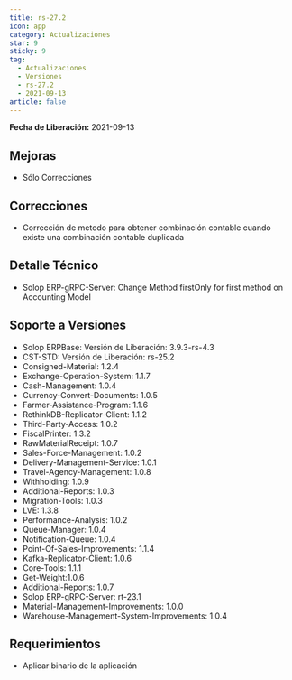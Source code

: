 ```yaml
---
title: rs-27.2
icon: app
category: Actualizaciones
star: 9
sticky: 9
tag:
  - Actualizaciones
  - Versiones
  - rs-27.2
  - 2021-09-13
article: false
---
```


**Fecha de Liberación:** 2021-09-13

## Mejoras

- Sólo Correcciones

## Correcciones

- Corrección de metodo para obtener combinación contable cuando existe una combinación contable duplicada

## Detalle Técnico

- Solop ERP-gRPC-Server: Change Method firstOnly for first method on Accounting Model

## Soporte a Versiones

- Solop ERPBase: Versión de Liberación: 3.9.3-rs-4.3
- CST-STD: Versión de Liberación: rs-25.2
- Consigned-Material: 1.2.4
- Exchange-Operation-System: 1.1.7
- Cash-Management: 1.0.4
- Currency-Convert-Documents: 1.0.5
- Farmer-Assistance-Program: 1.1.6
- RethinkDB-Replicator-Client: 1.1.2
- Third-Party-Access: 1.0.2
- FiscalPrinter: 1.3.2
- RawMaterialReceipt: 1.0.7
- Sales-Force-Management: 1.0.2
- Delivery-Management-Service: 1.0.1
- Travel-Agency-Management: 1.0.8
- Withholding: 1.0.9
- Additional-Reports: 1.0.3
- Migration-Tools: 1.0.3
- LVE: 1.3.8
- Performance-Analysis: 1.0.2
- Queue-Manager: 1.0.4
- Notification-Queue: 1.0.4
- Point-Of-Sales-Improvements: 1.1.4
- Kafka-Replicator-Client: 1.0.6
- Core-Tools: 1.1.1
- Get-Weight:1.0.6
- Additional-Reports: 1.0.7
- Solop ERP-gRPC-Server: rt-23.1
- Material-Management-Improvements: 1.0.0
- Warehouse-Management-System-Improvements: 1.0.4

## Requerimientos

- Aplicar binario de la aplicación
